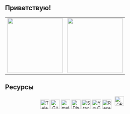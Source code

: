 ## Приветствую!

<table width="100%" align="center" style="border: none; border-style: none;">
  <tr>
    <td>
      <img height="180em" src="https://github-readme-stats.vercel.app/api/top-langs/?username=MarinaPaley&count_private=true&langs_count=10&layout=compact"/>
    </td>
    <td>
    <img height="180em" src="https://github-readme-stats.vercel.app/api?username=MarinaPaley&count_private=true&show_icons=true"/>
    </td>
  </tr>
</table>


## Ресурсы

<p align="center">
<a href="https://t.me/MarinaPaley" target="_blank"><img align="center" alt="Telegram" height="30" src="https://cdn.jsdelivr.net/npm/simple-icons@3.13.0/icons/telegram.svg"/></a>
<!--
<a href="https://wa.me/7xxxxxxxxxx" target="_blank"><img align="center" alt="What's App" height="30" src="https://cdn.jsdelivr.net/npm/simple-icons@3.0.1/icons/whatsapp.svg"/></a>
-->
<a href="https://gitflic.ru/user/marina-paley" target="_blank"><img align="center" alt="GitFlic" height="30" src="https://gitflic.ru/static/image/favicon/ms-icon-144x144.png"/></a>
<a href="mailto:marina_paley@mail.ru" target="_blank"><img align="center" alt="mail.ru" height="30" src="https://cdn.jsdelivr.net/npm/simple-icons@3.0.1/icons/mail-dot-ru.svg"/></a>
<a href="https://discord.com/users/801786615713890335" target="_blank"><img align="center" alt="Discord" height="30" src="https://cdn.jsdelivr.net/npm/simple-icons@3.0.1/icons/discord.svg" alt="https://discord.com/users/736977089307345004"/></a>
<a href="https://stackoverflow.com/users/17310482/Васильева-Марина-Алексеевна" target="_blank"><img align="center" alt="StackOverflow" height="30" src="https://cdn.jsdelivr.net/npm/simple-icons@v3/icons/stackoverflow.svg"/></a>
<a href="https://www.youtube.com/@marina_paley" target="_blank"><img align="center" alt="YouTube" height="30" src="https://cdn.jsdelivr.net/npm/simple-icons@3.0.1/icons/youtube.svg"/></a>
<a href="https://www.researchgate.net/profile/Marina-Vasilieva" target="_blank"><img align="center" alt="ResearchGate" height="30" src="https://cdn.jsdelivr.net/npm/simple-icons@3.0.1/icons/researchgate.svg"/></a>
<!--
<a href="https://www.researchgate.net/profile/Marina-Vasilieva" target="_blank"><img align="center" alt="ResearchGate" height="30" src="https://cdn.jsdelivr.net/npm/simple-icons@3.0.1/icons/scopus.svg"/></a>
-->
   <a
    id="cy-effective-orcid-url"
    class="underline"
     href="https://orcid.org/0000-0001-8031-2482"
     target="orcid.widget"
     rel="me noopener noreferrer"
     style="vertical-align: center">
     <img
        src="https://orcid.org/sites/default/files/images/orcid_16x16.png"
        style="height: 30; margin-inline-start: 0.5em"
        alt="ORCID iD icon"/>
    </a>
</p>

<!--
**MarinaPaley/MarinaPaley** is a ✨ _special_ ✨ repository because its `README.md` (this file) appears on your GitHub profile.

Here are some ideas to get you started:

- 🔭 I’m currently working on ...
- 🌱 I’m currently learning ...
- 👯 I’m looking to collaborate on ...
- 🤔 I’m looking for help with ...
- 💬 Ask me about ...
- 📫 How to reach me: ...
- 😄 Pronouns: ...
- ⚡ Fun fact: ...
-->
